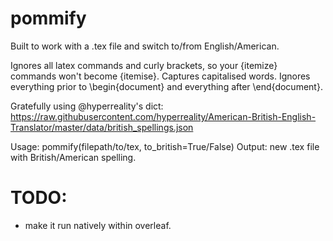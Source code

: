 # pommify

Built to work with a .tex file and switch to/from English/American.

Ignores all latex commands and curly brackets, so your \{itemize} commands won't become \{itemise}. Captures capitalised words. Ignores everything prior to \begin{document} and everything after \end{document}.

Gratefully using @hyperreality's dict: https://raw.githubusercontent.com/hyperreality/American-British-English-Translator/master/data/british_spellings.json

Usage: pommify(filepath/to/tex, to_british=True/False)
Output: new .tex file with British/American spelling.

# TODO: 
- make it run natively within overleaf.
